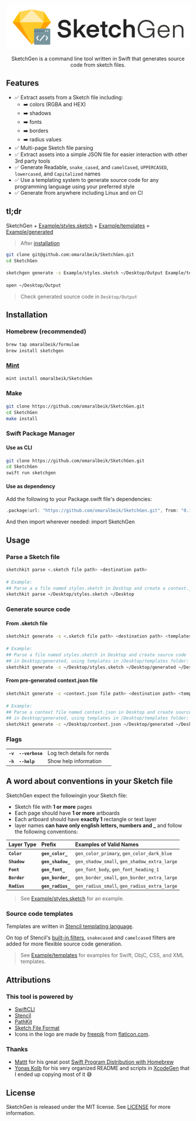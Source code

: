 <p align="center">
  <img src="https://raw.githubusercontent.com/omaralbeik/SketchGen/master/Assets/logo.svg?sanitize=true" title="SketchGen">
</p>

<p align="center">SketchGen is a command line tool written in Swift that generates source code from sketch files.</p>

## Features

- ✅ Extract assets from a Sketch file including:
  - ➡️ colors (RGBA and HEX)
  - ➡️ shadows
  - ➡️ fonts
  - ➡️ borders
  - ➡️ radius values
- ✅ Multi-page Sketch file parsing
- ✅ Extract assets into a simple JSON file for easier interaction with other 3rd party tools
- ✅ Generate Readable, `snake_cased`, and `camelCased`, `UPPERCASED`, `lowercased`, and `Capitalized` names
- ✅ Use a templating system to generate source code for any programming language using your preferred style
- ✅ Generate from anywhere including Linux and on CI

## tl;dr

SketchGen + [Example/styles.sketch](https://github.com/omaralbeik/SketchGen/blob/master/Example/styles.sketch) + [Example/templates](https://github.com/omaralbeik/SketchGen/tree/master/Example/templates) = [Example/generated](https://github.com/omaralbeik/SketchGen/tree/master/Example/generated)

> After [installation](#installation)

```sh
git clone git@github.com:omaralbeik/SketchGen.git
cd SketchGen

sketchgen generate -s Example/styles.sketch ~/Desktop/Output Example/templates -v

open ~/Desktop/Output
```

> Check generated source code in `Desktop/Output`

## Installation

### Homebrew (recommended)

```sh
brew tap omaralbeik/formulae
brew install sketchgen
```

### [Mint](https://github.com/yonaskolb/Mint)

```sh
mint install omaralbeik/SketchGen
```

### Make

```sh
git clone https://github.com/omaralbeik/SketchGen.git
cd SketchGen
make install
```

### Swift Package Manager

#### Use as CLI

```sh
git clone https://github.com/omaralbeik/SketchGen.git
cd SketchGen
swift run sketchgen
```

#### Use as dependency

Add the following to your Package.swift file's dependencies:

```swift
.package(url: "https://github.com/omaralbeik/SketchGen.git", from: "0.1.0"),
```

And then import wherever needed: import SketchGen

## Usage

### Parse a Sketch file

```sh
sketchkit parse <.sketch file path> <destination path>

# Example:
## Parse a a file named styles.sketch in Desktop and create a context.json in Desktop
sketchkit parse ~/Desktop/styles.sketch ~/Desktop
```

### Generate source code

#### From .sketch file

```sh
sketchkit generate -s <.sketch file path> <destination path> <templates folder path>

# Example:
## Parse a file named styles.sketch in Desktop and create source code
## in Desktop/generated, using templates in /Desktop/templates folder:
sketchkit generate -s ~/Desktop/styles.sketch ~/Desktop/generated ~/Desktop/templates
```

#### From pre-generated context.json file

```sh
sketchkit generate -c <context.json file path> <destination path> <templates folder path>

# Example:
## Parse a context file named context.json in Desktop and create source code
## in Desktop/generated, using templates in /Desktop/templates folder:
sketchkit generate -c ~/Desktop/context.json ~/Desktop/generated ~/Desktop/templates
```

### Flags

|          |                 |                            |
|:---------|:----------------|:---------------------------|
| **`-v`** | **`--verbose`** | Log tech details for nerds |
| **`-h`** | **`--help`**    | Show help information      |

## A word about conventions in your Sketch file

SketchGen expect the followingin your Sketch file:

- Sketch file with **1 or more** pages
- Each page should have **1 or more** artboards
- Each artboard should have **exactly 1** rectangle or text layer
- layer names **can have only english letters, numbers and _** and follow the following conventions:

| Layer Type   | Prefix            | Examples of Valid Names                      |
|:-------------|:------------------|:---------------------------------------------|
| **`Color`**  | **`gen_color_`**  | `gen_color_primary`, `gen_color_dark_blue`   |
| **`Shadow`** | **`gen_shadow_`** | `gen_shadow_small`, `gen_shadow_extra_large` |
| **`Font`**   | **`gen_font_`**   | `gen_font_body`, `gen_font_heading_1`        |
| **`Border`** | **`gen_border_`** | `gen_border_small`, `gen_border_extra_large` |
| **`Radius`** | **`gen_radius_`** | `gen_radius_small`, `gen_radius_extra_large` |

> See [Example/styles.sketch](https://github.com/omaralbeik/SketchGen/blob/master/Example/styles.sketch) for an example.

### Source code templates

Templates are written in [Stencil templating language](https://github.com/stencilproject/Stencil).

On top of Stencil's [built-in filters](http://stencil.fuller.li/en/latest/builtins.html#built-in-filters), `snakecased` and `camelcased` filters are added for more flexible source code generation.

> See [Example/templates](https://github.com/omaralbeik/SketchGen/tree/master/Example/templates) for examples for Swift, ObjC, CSS, and XML templates.

## Attributions

### This tool is powered by

- [SwiftCLI](https://github.com/jakeheis/SwiftCLI)
- [Stencil](https://github.com/stencilproject/Stencil)
- [PathKit](https://github.com/kylef/PathKit)
- [Sketch File Format](https://github.com/sketch-hq/sketch-file-format)
- Icons in the logo are made by [freepik](https://www.flaticon.com/authors/freepik) from [flaticon.com](https://www.flaticon.com).

### Thanks

- [Mattt](https://twitter.com/mattt) for his great post [Swift Program Distribution with Homebrew](https://nshipster.com/homebrew/)
- [Yonas Kolb](https://github.com/yonaskolb) for his very organized README and scripts in [XcodeGen](https://github.com/yonaskolb/XcodeGen) that I ended up copying most of it 😅

## License

SketchGen is released under the MIT license. See [LICENSE](https://github.com/omaralbeik/SketchGen/blob/master/LICENSE) for more information.
